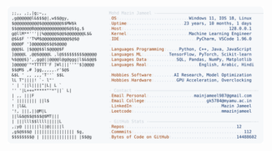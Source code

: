 <picture>
  <source srcset="https://raw.githubusercontent.com/mmazinjameel/mmazinjameel/main/dark_mode.svg?v=1757131883" media="(prefers-color-scheme: dark)">
  <img src="https://raw.githubusercontent.com/mmazinjameel/mmazinjameel/main/light_mode.svg?v=1757131883">
</picture>
